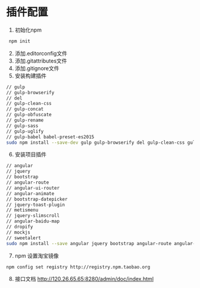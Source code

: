 # 插件配置

1. 初始化npm
```bash
 npm init
```
2. 添加.editorconfig文件
3. 添加.gitattributes文件
4. 添加.gitignore文件
5. 安装构建插件
```bash
// gulp
// gulp-browserify
// del
// gulp-clean-css
// gulp-concat
// gulp-obfuscate
// gulp-rename
// gulp-sass
// gulp-uglify
// gulp-babel babel-preset-es2015
sudo npm install --save-dev gulp gulp-browserify del gulp-clean-css gulp-concat gulp-obfuscate gulp-rename gulp-sass gulp-uglify gulp-babel babel-preset-es2015
```
6. 安装项目插件
```bash
// angular
// jquery 
// bootstrap 
// angular-route
// angular-ui-router
// angular-animate
// bootstrap-datepicker
// jquery-toast-plugin
// metismenu
// jquery-slimscroll
// angular-baidu-map
// dropify
// mockjs
// sweetalert
sudo npm install --save angular jquery bootstrap angular-route angular-ui-router angular-animate bootstrap-datepicker jquery-toast-plugin metismenu jquery-slimscroll angular-baidu-map dropify mockjs sweetalert
```

7. npm 设置淘宝镜像
```bash
npm config set registry http://registry.npm.taobao.org
```

8. 接口文档
http://120.26.65.65:8280/admin/doc/index.html









